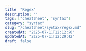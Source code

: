 ```yaml
---
title: "Regex"
description: ""
tags: ["cheatsheet", "syntax"]
category: "syntax"
slug: "/cheatsheet/syntax/regex.md"
createdAt: "2025-07-11T12:12:50"
updatedAt: "2025-07-11T12:29:42"
draft: false
---
```

